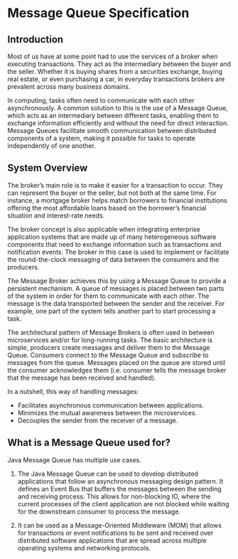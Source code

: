 # Message Queue Specification

## Introduction

Most of us have at some point had to use the services of a broker when executing transactions. They act as the intermediary between the buyer and the seller. Whether it is buying shares from a securities exchange, buying real estate, or even purchasing a car, in everyday transactions brokers are prevalent across many business domains.

In computing, tasks often need to communicate with each other asynchronously. A common solution to this is the use of a Message Queue, which acts as an intermediary between different tasks, enabling them to exchange information efficiently and without the need for direct interaction. Message Queues facilitate smooth communication between distributed components of a system, making it possible for tasks to operate independently of one another.

## System Overview

The broker’s main role is to make it easier for a transaction to occur. They can represent the buyer or the seller, but not both at the same time. For instance, a mortgage broker helps match borrowers to financial institutions offering the most affordable loans based on the borrower’s financial situation and interest-rate needs.

The broker concept is also applicable when integrating enterprise application systems that are made up of many heterogeneous software components that need to exchange information such as transactions and notification events. The broker in this case is used to implement or facilitate the round-the-clock messaging of data between the consumers and the producers.

The Message Broker achieves this by using a Message Queue to provide a persistent mechanism. A queue of messages is placed between two parts of the system in order for them to communicate with each other. The message is the data transported between the sender and the receiver. For example, one part of the system tells another part to start processing a task.

The architectural pattern of Message Brokers is often used in between microservices and/or for long-running tasks. The basic architecture is simple, producers create messages and deliver them to the Message Queue. Consumers connect to the Message Queue and subscribe to messages from the queue. Messages placed on the queue are stored until the consumer acknowledges them (i.e. consumer tells the message broker that the message has been received and handled).

In a nutshell, this way of handling messages:
- Facilitates asynchronous communication between applications.
- Minimizes the mutual awareness between the microservices.
- Decouples the sender from the receiver of a message.


## What is a Message Queue used for?
Java Message Queue has multiple use cases.

1. The Java Message Queue can be used to develop distributed applications that follow an asynchronous messaging design pattern. It defines an Event Bus that buffers the messages between the sending and receiving process. This allows for non-blocking IO, where the current processes of the client application are not blocked while waiting for the downstream consumer to process the message. 

2. It can be used as a Message-Oriented Middleware (MOM) that allows for transactions or event notifications to be sent and received over distributed software applications that are spread across multiple operating systems and networking protocols.


